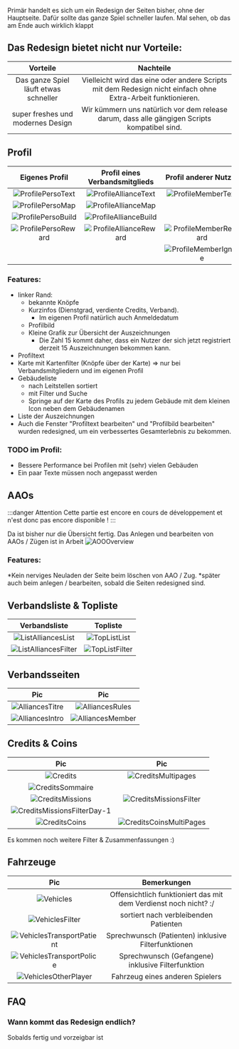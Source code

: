 Primär handelt es sich um ein Redesign der Seiten bisher, ohne der Hauptseite.
Dafür sollte das ganze Spiel schneller laufen. Mal sehen, ob das am Ende auch wirklich klappt

## Das Redesign bietet nicht nur Vorteile:

|                 Vorteile                  |                                                   Nachteile                                                   |
| :---------------------------------------: | :-----------------------------------------------------------------------------------------------------------: |
| Das ganze Spiel läuft etwas schneller     | Vielleicht wird das eine oder andere Scripts mit dem Redesign nicht einfach ohne Extra-Arbeit funktionieren.  |
| super freshes und modernes Design         | Wir kümmern uns natürlich vor dem release darum, dass alle gängigen Scripts kompatibel sind.                  |

## Profil 

|                  Eigenes Profil                 |             Profil eines Verbandsmitglieds            |               Profil anderer Nutzer               |
| :---------------------------------------------: | :---------------------------------------------------: | :-----------------------------------------------: |
| ![ProfilePersoText](Profile/Perso/Text.png)     | ![ProfileAllianceText](Profile/Alliance/Text.png)     | ![ProfileMemberText](Profile/Member/Text.png)     |
| ![ProfilePersoMap](Profile/Perso/Map.png)       | ![ProfileAllianceMap](Profile/Alliance/Map.png)       |                                                   |
| ![ProfilePersoBuild](Profile/Perso/Build.png)   | ![ProfileAllianceBuild](Profile/Alliance/Build.png)   |                                                   |
| ![ProfilePersoReward](Profile/Perso/Reward.png) | ![ProfileAllianceReward](Profile/Alliance/Reward.png) | ![ProfileMemberReward](Profile/Member/Reward.png) |
|                                                 |                                                       | ![ProfileMemberIgnore](Profile/Member/Ignore.png) |

### Features:

* linker Rand:
	* bekannte Knöpfe
	* Kurzinfos (Dienstgrad, verdiente Credits, Verband).
		* Im eigenen Profil natürlich auch Anmeldedatum
	* Profilbild
	* Kleine Grafik zur Übersicht der Auszeichnungen
		* Die Zahl 15 kommt daher, dass ein Nutzer der sich jetzt registriert derzeit 15 Auszeichnungen bekommen kann.
* Profiltext
* Karte mit Kartenfilter (Knöpfe über der Karte) => nur bei Verbandsmitgliedern und im eigenen Profil
* Gebäudeliste
	* nach Leitstellen sortiert
	* mit Filter und Suche
	* Springe auf der Karte des Profils zu jedem Gebäude mit dem kleinen Icon neben dem Gebäudenamen
* Liste der Auszeichnungen
* Auch die Fenster "Profiltext bearbeiten" und "Profilbild bearbeiten" wurden redesigned, um ein verbessertes Gesamterlebnis zu bekommen.

### TODO im Profil:

* Bessere Performance bei Profilen mit (sehr) vielen Gebäuden
* Ein paar Texte müssen noch angepasst werden

## AAOs

:::danger Attention
Cette partie est encore en cours de développement et n'est donc pas encore disponible ! 
:::

Da ist bisher nur die Übersicht fertig. Das Anlegen und bearbeiten von AAOs / Zügen ist in Arbeit
![AOOOverview](AOO/Overview.png)

### Features:

*Kein nerviges Neuladen der Seite beim löschen von AAO / Zug.
	*später auch beim anlegen / bearbeiten, sobald die Seiten redesigned sind.

## Verbandsliste & Topliste

|                            Verbandsliste                            |                              Topliste                               |
| :-----------------------------------------------------------------: | :-----------------------------------------------------------------: |
| ![ListAlliancesList](ListAlliances/List.png)                        | ![TopListList](TopList/List.png)                                    | 
| ![ListAlliancesFilter](ListAlliances/Filter.png)                    | ![TopListFilter](TopList/Filter.png)                                | 

## Verbandsseiten

|                                Pic                                  |                                Pic                                  |
| :-----------------------------------------------------------------: | :-----------------------------------------------------------------: |
| ![AlliancesTitre](Alliances/Titre.png)                              | ![AlliancesRules](Alliances/Rules.png)                              | 
| ![AlliancesIntro](Alliances/Intro.png)                              | ![AlliancesMember](Alliances/Member.png)                            | 

## Credits & Coins

|                                Pic                                  |                                Pic                                  |
| :-----------------------------------------------------------------: | :-----------------------------------------------------------------: |
| ![Credits](Credits/Credits.png)                                     | ![CreditsMultipages](Credits/CreditsMultiPages.png)                 | 
| ![CreditsSommaire](Credits/Sommaire.png)                            |                                                                     | 
| ![CreditsMissions](Credits/Missions.png)                            | ![CreditsMissionsFilter](Credits/MissionsFilter.png)                | 
| ![CreditsMissionsFilterDay-1](Credits/MissionsFilterDay-1.png)      |                                                                     | 
| ![CreditsCoins](Credits/Coins.png)                                  | ![CreditsCoinsMultiPages](Credits/CoinsMultiPages.png)              | 

Es kommen noch weitere Filter & Zusammenfassungen :)

## Fahrzeuge

|                                Pic                                  |                             Bemerkungen                             |
| :-----------------------------------------------------------------: | :-----------------------------------------------------------------: |
| ![Vehicles](Vehicles/Vehicle.png)                                   | Offensichtlich funktioniert das mit dem Verdienst noch nicht? :/    |
| ![VehiclesFilter](Vehicles/Filter.png)                              | sortiert nach verbleibenden Patienten                               |
| ![VehiclesTransportPatient](Vehicles/TransportPatient.png)          | Sprechwunsch (Patienten) inklusive Filterfunktionen                 |
| ![VehiclesTransportPolice](Vehicles/TransportPolice.png)            | Sprechwunsch (Gefangene) inklusive Filterfunktion                   |
| ![VehiclesOtherPlayer](Vehicles/OtherPlayer.png)                    | Fahrzeug eines anderen Spielers                                     |

## FAQ

### Wann kommt das Redesign endlich?

Sobalds fertig und vorzeigbar ist
